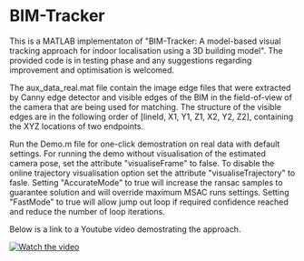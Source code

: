 # BIM-Tracker
This is a MATLAB implementaton of "BIM-Tracker: A model-based visual tracking approach for indoor localisation using a 3D building model". The provided code is in testing phase and any suggestions regarding improvement and optimisation is welcomed.

The aux_data_real.mat file contain the image edge files that were extracted by Canny edge detector and visible edges of the BIM in the field-of-view of the camera that are being used for matching. The structure of the visible edges are in the following order of [lineId, X1, Y1, Z1, X2, Y2, Z2], containing the XYZ locations of two endpoints. 

Run the Demo.m file for one-click demostration on real data with default settings. For running the demo without visualisation of the estimated camera pose, set the attribute "visualiseFrame" to false. To disable the online trajectory visualisation option set the attribute "visualiseTrajectory" to fasle. Setting "AccurateMode" to true will increase the ransac samples to guarantee solution and will override maximum MSAC runs settings. Setting "FastMode" to true will allow jump out loop if required confidence reached and reduce the number of loop iterations. 

Below is a link to a Youtube video demostrating the approach.

[![Watch the video](https://img.youtube.com/vi/cq7mk4mfdRA/maxresdefault.jpg)](https://youtu.be/cq7mk4mfdRA)
